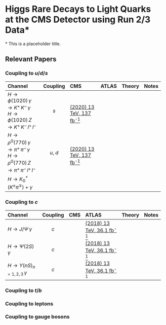 <!-- README -->
# Higgs Rare Decays to Light Quarks at the CMS Detector using Run 2/3 Data*
\* This is a placeholder title.

## Relevant Papers
### Coupling to $u/d/s$
| Channel | Coupling | CMS | ATLAS | Theory | Notes |
| :--- | :---: | :--- | :--- | :--- | :--- |
| $`H\rightarrow\phi(1020)\,\gamma \rightarrow K^+\,K^-\,\gamma`$ <br> $`H\rightarrow\phi(1020)\,Z\rightarrow K^+\,K^-\,l^+\,l^-`$ | $`s`$ | <br> [(2020) 13 TeV, 137 fb<sup>-1</sup>](https://doi.org/10.1007/JHEP07(2018)127)
| $`H\rightarrow\rho^0(770)\,\gamma \rightarrow \pi^+\,\pi^-\,\gamma`$ <br> $`H\rightarrow\rho^0(770)\,Z \rightarrow \pi^+\,\pi^-\,l^+\,l^-`$ | $`u,\;d`$ | <br> [(2020) 13 TeV, 137 fb<sup>-1</sup>](https://doi.org/10.1007/JHEP07(2018)127)
| $`H\rightarrow K_0^*\;(K^\pm\pi^\mp) + \gamma`$ | 

### Coupling to $c$
| Channel | Coupling | CMS | ATLAS | Theory | Notes |
| :--- | :---: | :--- | :--- | :--- | :--- |
| $`H\rightarrow J/\Psi\,\gamma`$ | $`c`$ | | [(2018) 13 TeV, 36.1 fb<sup>-1</sup>](https://doi.org/10.1016/j.physletb.2018.09.024)
| $`H\rightarrow \Psi(2S)\,\gamma`$ | $`c`$ | | [(2018) 13 TeV, 36.1 fb<sup>-1</sup>](https://doi.org/10.1016/j.physletb.2018.09.024)
| $`H\rightarrow \Upsilon(nS)_{n=1,2,3}\,\gamma`$ | $`c`$ | | [(2018) 13 TeV, 36.1 fb<sup>-1</sup>](https://doi.org/10.1016/j.physletb.2018.09.024)

### Coupling to $t/b$

### Coupling to leptons

### Coupling to gauge bosons